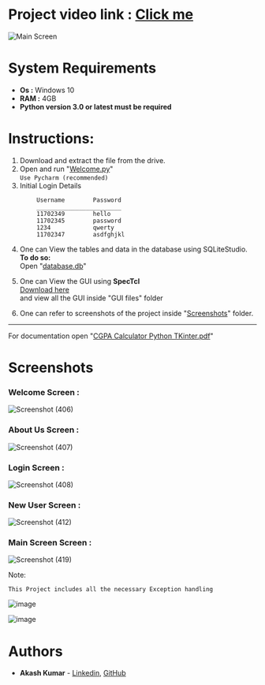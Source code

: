 
# Project video link :  [Click me](https://tinyurl.com/CGPAcalculatorPython)
![Main Screen](https://user-images.githubusercontent.com/42477627/90514247-8b743880-e17e-11ea-944a-1b65b1d03b73.png)
<br> 

# System Requirements
* <b>Os :</b> Windows 10
* <b>RAM :</b> 4GB
* <b>Python version 3.0 or latest must be required</b>
 
# Instructions:

1.	Download and extract the file from the drive.
2.	Open and run "[Welcome.py](\Welcome.py)" <br>
	```Use Pycharm (recommended)```
3.	Initial Login Details
```
		Username		Password
		________________________
		11702349	  	hello
		11702345	 	password
		1234			qwerty
		11702347	  	asdfghjkl
 ```
4.	One can View the tables  and data in the database using SQLiteStudio. <br>
	<b>To do so:</b><br>
		Open "[database.db](\database.db)"

6.	One can View the GUI using <b>SpecTcl</b> <br>
	[Download here](https://sourceforge.net/projects/spectcl/)<br>
	and view all the GUI inside "GUI files" folder

7.	One can refer to screenshots of the project inside "[Screenshots](\Screenshots)" folder.


*****************************************************************************************************************
For documentation open "[CGPA Calculator Python TKinter.pdf](\CGPA_Calculator_Python_TKinter.pdf)"

# Screenshots
### Welcome Screen :
![Screenshot (406)](https://user-images.githubusercontent.com/42477627/90515933-f757a080-e180-11ea-9c33-0bbf57b82284.png)
### About Us Screen :
![Screenshot (407)](https://user-images.githubusercontent.com/42477627/90516169-3ede2c80-e181-11ea-9eb7-d7b918803863.png)
### Login Screen :
![Screenshot (408)](https://user-images.githubusercontent.com/42477627/90516204-4d2c4880-e181-11ea-8cab-492ac4be6a12.png)
### New User Screen :
![Screenshot (412)](https://user-images.githubusercontent.com/42477627/90516374-86fd4f00-e181-11ea-8390-d1cda4e85df7.png)
### Main Screen Screen :
![Screenshot (419)](https://user-images.githubusercontent.com/42477627/90516499-b744ed80-e181-11ea-861a-4b80d8394e22.png)

Note:
```
This Project includes all the necessary Exception handling
```
![image](https://user-images.githubusercontent.com/42477627/90517016-70a3c300-e182-11ea-9f1f-0337a737c431.png)

![image](https://user-images.githubusercontent.com/42477627/90518090-ec523f80-e183-11ea-803b-7fcf2a5e4b0a.png)

# Authors

* **Akash Kumar** - [Linkedin](https://www.linkedin.com/in/akash-kumar-747931145/), [GitHub](https://github.com/Akash280999) 